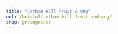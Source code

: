 ```yaml
---
title: "Cotham Hill Fruit & Veg"
url: /bristol/cotham-hill-fruit-and-veg/
shop: greengrocer
---
```

